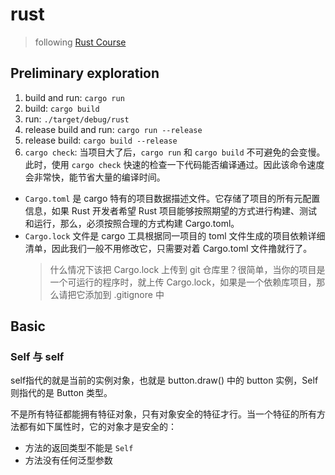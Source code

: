 # rust

> following [Rust Course](https://course.rs/)

## Preliminary exploration

1. build and run: `cargo run`
2. build: `cargo build`
3. run: `./target/debug/rust`
4. release build and run: `cargo run --release`
5. release build: `cargo build --release`
6. `cargo check`: 当项目大了后，`cargo run` 和 `cargo build` 不可避免的会变慢。此时，使用 `cargo check`
   快速的检查一下代码能否编译通过。因此该命令速度会非常快，能节省大量的编译时间。


- `Cargo.toml` 是 cargo 特有的项目数据描述文件。它存储了项目的所有元配置信息，如果 Rust 开发者希望 Rust 项目能够按照期望的方式进行构建、测试和运行，那么，必须按照合理的方式构建 Cargo.toml。
- `Cargo.lock` 文件是 cargo 工具根据同一项目的 toml 文件生成的项目依赖详细清单，因此我们一般不用修改它，只需要对着 Cargo.toml 文件撸就行了。
  > 什么情况下该把 Cargo.lock 上传到 git 仓库里？很简单，当你的项目是一个可运行的程序时，就上传 Cargo.lock，如果是一个依赖库项目，那么请把它添加到 .gitignore 中

## Basic

### Self 与 self

self指代的就是当前的实例对象，也就是 button.draw() 中的 button 实例，Self 则指代的是 Button 类型。

不是所有特征都能拥有特征对象，只有对象安全的特征才行。当一个特征的所有方法都有如下属性时，它的对象才是安全的：

* 方法的返回类型不能是 `Self`
* 方法没有任何泛型参数